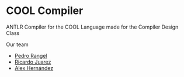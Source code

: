 # COOL Compiler
ANTLR Compiler for the COOL Language made for the Compiler Design Class

Our team
 - [Pedro Rangel](https://github.com/PedroRangelP)
 - [Ricardo Juarez](https://github.com/RichieSjt)
 - [Alex Hernández](https://github.com/AlexHelo)
